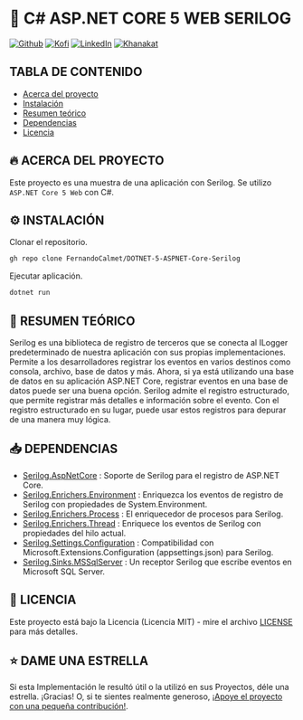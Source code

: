 # 🦄 C# ASP.NET CORE 5 WEB SERILOG

[![Github][github-shield]][github-url]
[![Kofi][kofi-shield]][kofi-url]
[![LinkedIn][linkedin-shield]][linkedin-url]
[![Khanakat][khanakat-shield]][khanakat-url]

## TABLA DE CONTENIDO

* [Acerca del proyecto](#acerca-del-proyecto)
* [Instalación](#instalación)
* [Resumen teórico](#resumen-teórico)
* [Dependencias](#dependencias)
* [Licencia](#licencia)

## 🔥 ACERCA DEL PROYECTO

Este proyecto es una muestra de una aplicación con Serilog. Se utilizo ``ASP.NET Core 5 Web`` con C#.

## ⚙️ INSTALACIÓN

Clonar el repositorio.

```bash
gh repo clone FernandoCalmet/DOTNET-5-ASPNET-Core-Serilog
```

Ejecutar aplicación.

```bash
dotnet run
```

## 📓 RESUMEN TEÓRICO

Serilog es una biblioteca de registro de terceros que se conecta al ILogger predeterminado de nuestra aplicación con sus propias implementaciones. Permite a los desarrolladores registrar los eventos en varios destinos como consola, archivo, base de datos y más. Ahora, si ya está utilizando una base de datos en su aplicación ASP.NET Core, registrar eventos en una base de datos puede ser una buena opción. Serilog admite el registro estructurado, que permite registrar más detalles e información sobre el evento. Con el registro estructurado en su lugar, puede usar estos registros para depurar de una manera muy lógica.

## 📥 DEPENDENCIAS

- [Serilog.AspNetCore](https://www.nuget.org/packages/Serilog.AspNetCore/4.1.1-dev-00241) : Soporte de Serilog para el registro de ASP.NET Core.
- [Serilog.Enrichers.Environment](https://www.nuget.org/packages/Serilog.Enrichers.Environment/2.2.1-dev-00787) : Enriquezca los eventos de registro de Serilog con propiedades de System.Environment.
- [Serilog.Enrichers.Process](https://www.nuget.org/packages/Serilog.Enrichers.Process/) : El enriquecedor de procesos para Serilog.
- [Serilog.Enrichers.Thread](https://www.nuget.org/packages/Serilog.Enrichers.Thread/3.2.0-dev-00752) : Enriquece los eventos de Serilog con propiedades del hilo actual.
- [Serilog.Settings.Configuration](https://www.nuget.org/packages/Serilog.Settings.Configuration/) : Compatibilidad con Microsoft.Extensions.Configuration (appsettings.json) para Serilog.
- [Serilog.Sinks.MSSqlServer](https://www.nuget.org/packages/Serilog.Sinks.MSSqlServer/5.7.0-dev-00405) : Un receptor Serilog que escribe eventos en Microsoft SQL Server.

## 📄 LICENCIA

Este proyecto está bajo la Licencia (Licencia MIT) - mire el archivo [LICENSE](LICENSE) para más detalles.

## ⭐️ DAME UNA ESTRELLA

Si esta Implementación le resultó útil o la utilizó en sus Proyectos, déle una estrella. ¡Gracias! O, si te sientes realmente generoso, [¡Apoye el proyecto con una pequeña contribución!](https://ko-fi.com/fernandocalmet).

<!--- reference style links --->
[github-shield]: https://img.shields.io/badge/-@fernandocalmet-%23181717?style=flat-square&logo=github
[github-url]: https://github.com/fernandocalmet
[kofi-shield]: https://img.shields.io/badge/-@fernandocalmet-%231DA1F2?style=flat-square&logo=kofi&logoColor=ff5f5f
[kofi-url]: https://ko-fi.com/fernandocalmet
[linkedin-shield]: https://img.shields.io/badge/-fernandocalmet-blue?style=flat-square&logo=Linkedin&logoColor=white&link=https://www.linkedin.com/in/fernandocalmet
[linkedin-url]: https://www.linkedin.com/in/fernandocalmet
[khanakat-shield]: https://img.shields.io/badge/khanakat.com-brightgreen?style=flat-square
[khanakat-url]: https://khanakat.com